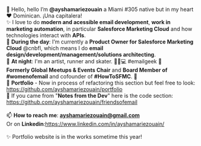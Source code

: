 👋 Hello, hello I’m <b>@ayshamariezouain</b> a Miami #305 native but in my heart ❤️ Dominican. ¡Una capitalera! 
<br>
✨ I love to do <b>modern and acessible email development</b>, <b>work in marketing automation</b>, in particular <b>Salesforce Marketing Cloud</b> and how technologies interact with <b>APIs</b>. 
<br>
🌱 <b>During the day</b>: I’m currently a <b>Product Owner for Salesforce Marketing Cloud</b> @cnbfl, which means I do <b>email design/development/management/solutions architecting</b>. 
<br>
🌙 <b>At night</b>: I'm an artist, runner and skater. 👟🐶💻 #emailgeek 💌 <br> <b>Formerly Global Meetups & Events Chair</b> and <b>Board Member of #womenofemail</b> and cofounder of <b>#HowToSFMC</b>. 🐐
<br>
💞️ <b>Portfolio</b> - Now in process of refactoring this section but feel free to look: https://github.com/ayshamariezouain/portfolio
<br>
💪 If you came from "<b>Notes from the Dev</b>" here is the code section: https://github.com/ayshamariezouain/friendsofemail
<br><br>📫 <b>How to reach me</b>: <b>ayshamariezouain@gmail.com</b> <br>Or on <b>Linkedin</b>:https://www.linkedin.com/in/ayshamariezouain/
<br><br>✨ Portfolio website is in the works sometime this year!

<!---
ayshamariezouain/ayshamariezouain is a ✨ special ✨ repository because its `README.md` (this file) appears on your GitHub profile.
You can click the Preview link to take a look at your changes.
--->
